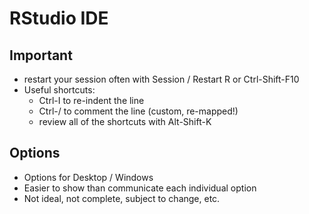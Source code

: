 # RStudio IDE 

## Important 

- restart your session often with Session / Restart R or Ctrl-Shift-F10
- Useful shortcuts:
    + Ctrl-I to re-indent the line
    + Ctrl-/ to comment the line (custom, re-mapped!)
    + review all of the shortcuts with Alt-Shift-K


## Options

- Options for Desktop / Windows
- Easier to show than communicate each individual option
- Not ideal, not complete, subject to change, etc. 
